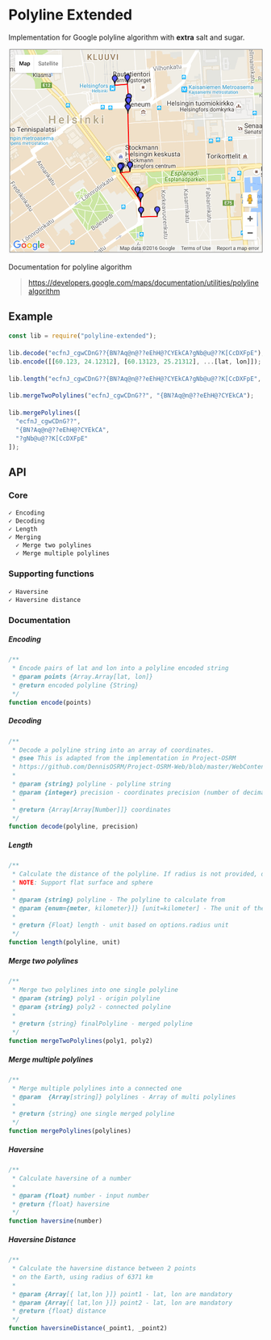 # Polyline Extended

Implementation for Google polyline algorithm with **extra** salt and sugar.

![Demo image](/demo.png)

Documentation for polyline algorithm

> https://developers.google.com/maps/documentation/utilities/polylinealgorithm

## Example

```javascript
const lib = require("polyline-extended");

lib.decode("ecfnJ_cgwCDnG??{BN?Aq@n@??eEhH@?CYEkCA?gNb@u@??K[CcDXFpE");
lib.encode([[60.123, 24.12312], [60.13123, 25.21312], ...[lat, lon]]);

lib.length("ecfnJ_cgwCDnG??{BN?Aq@n@??eEhH@?CYEkCA?gNb@u@??K[CcDXFpE", "meter");

lib.mergeTwoPolylines("ecfnJ_cgwCDnG??", "{BN?Aq@n@??eEhH@?CYEkCA");

lib.mergePolylines([
  "ecfnJ_cgwCDnG??",
  "{BN?Aq@n@??eEhH@?CYEkCA",
  "?gNb@u@??K[CcDXFpE"
]);
```

## API

### Core

```
✓ Encoding
✓ Decoding
✓ Length
✓ Merging
  ✓ Merge two polylines
  ✓ Merge multiple polylines
```

### Supporting functions

```
✓ Haversine
✓ Haversine distance
```

### Documentation

##### Encoding

```javascript
/**
 * Encode pairs of lat and lon into a polyline encoded string
 * @param points {Array.Array[lat, lon]}
 * @return encoded polyline {String}
 */
function encode(points)
```

##### Decoding

```javascript
/**
 * Decode a polyline string into an array of coordinates.
 * @see This is adapted from the implementation in Project-OSRM
 * https://github.com/DennisOSRM/Project-OSRM-Web/blob/master/WebContent/routing/OSRM.RoutingGeometry.js
 *
 * @param {string} polyline - polyline string
 * @param {integer} precision - coordinates precision (number of decimal)
 *
 * @return {Array[Array[Number]]} coordinates
 */
function decode(polyline, precision)
```

##### Length

```javascript
/**
 * Calculate the distance of the polyline. If radius is not provided, distance is flat, else distance is haversine distance
 * NOTE: Support flat surface and sphere
 *
 * @param {string} polyline - The polyline to calculate from
 * @param {enum={meter, kilometer}]} [unit=kilometer] - The unit of the response.
 *
 * @return {Float} length - unit based on options.radius unit
 */
function length(polyline, unit)
```

##### Merge two polylines

```javascript
/**
 * Merge two polylines into one single polyline
 * @param {string} poly1 - origin polyline
 * @param {string} poly2 - connected polyline
 *
 * @return {string} finalPolyline - merged polyline
 */
function mergeTwoPolylines(poly1, poly2)
```

##### Merge multiple polylines

```javascript
/**
 * Merge multiple polylines into a connected one
 * @param  {Array[string]} polylines - Array of multi polylines
 *
 * @return {string} one single merged polyline
 */
function mergePolylines(polylines)
```

##### Haversine

```javascript
/**
 * Calculate haversine of a number
 *
 * @param {float} number - input number
 * @return {float} haversine
 */
function haversine(number)
```

##### Haversine Distance

```javascript
/**
 * Calculate the haversine distance between 2 points
 * on the Earth, using radius of 6371 km
 *
 * @param {Array[{ lat,lon }]} point1 - lat, lon are mandatory
 * @param {Array[{ lat,lon }]} point2 - lat, lon are mandatory
 * @return {float} distance
 */
function haversineDistance(_point1, _point2)
```
